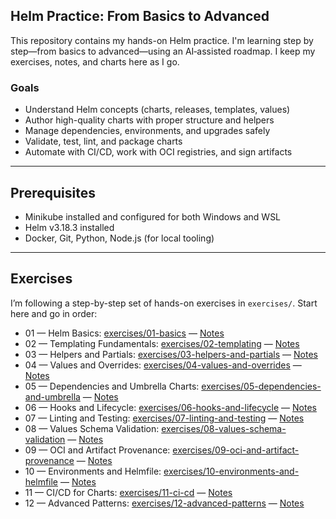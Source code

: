 ## Helm Practice: From Basics to Advanced

This repository contains my hands-on Helm practice. I'm learning step by step—from basics to advanced—using an AI‑assisted roadmap. I keep my exercises, notes, and charts here as I go.

### Goals
- Understand Helm concepts (charts, releases, templates, values)
- Author high-quality charts with proper structure and helpers
- Manage dependencies, environments, and upgrades safely
- Validate, test, lint, and package charts
- Automate with CI/CD, work with OCI registries, and sign artifacts

---

## Prerequisites
- Minikube installed and configured for both Windows and WSL
- Helm v3.18.3 installed
- Docker, Git, Python, Node.js (for local tooling)

---

## Exercises
I’m following a step-by-step set of hands-on exercises in `exercises/`. Start here and go in order:

 - 01 — Helm Basics: [exercises/01-basics](exercises/01-basics/) — [Notes](exercises/01-basics/NOTES.md)
 - 02 — Templating Fundamentals: [exercises/02-templating](exercises/02-templating/) — [Notes](exercises/02-templating/NOTES.md)
 - 03 — Helpers and Partials: [exercises/03-helpers-and-partials](exercises/03-helpers-and-partials/) — [Notes](exercises/03-helpers-and-partials/NOTES.md)
 - 04 — Values and Overrides: [exercises/04-values-and-overrides](exercises/04-values-and-overrides/) — [Notes](exercises/04-values-and-overrides/NOTES.md)
 - 05 — Dependencies and Umbrella Charts: [exercises/05-dependencies-and-umbrella](exercises/05-dependencies-and-umbrella/) — [Notes](exercises/05-dependencies-and-umbrella/NOTES.md)
 - 06 — Hooks and Lifecycle: [exercises/06-hooks-and-lifecycle](exercises/06-hooks-and-lifecycle/) — [Notes](exercises/06-hooks-and-lifecycle/NOTES.md)
 - 07 — Linting and Testing: [exercises/07-linting-and-testing](exercises/07-linting-and-testing/) — [Notes](exercises/07-linting-and-testing/NOTES.md)
 - 08 — Values Schema Validation: [exercises/08-values-schema-validation](exercises/08-values-schema-validation/) — [Notes](exercises/08-values-schema-validation/NOTES.md)
 - 09 — OCI and Artifact Provenance: [exercises/09-oci-and-artifact-provenance](exercises/09-oci-and-artifact-provenance/) — [Notes](exercises/09-oci-and-artifact-provenance/NOTES.md)
 - 10 — Environments and Helmfile: [exercises/10-environments-and-helmfile](exercises/10-environments-and-helmfile/) — [Notes](exercises/10-environments-and-helmfile/NOTES.md)
 - 11 — CI/CD for Charts: [exercises/11-ci-cd](exercises/11-ci-cd/) — [Notes](exercises/11-ci-cd/NOTES.md)
 - 12 — Advanced Patterns: [exercises/12-advanced-patterns](exercises/12-advanced-patterns/) — [Notes](exercises/12-advanced-patterns/NOTES.md)
